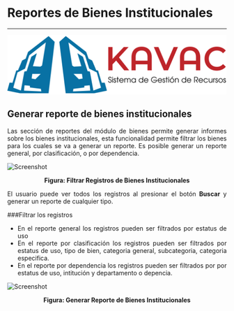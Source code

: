 # Reportes de Bienes Institucionales 
************************************
<div style="text-align: justify;">

![Screenshot](img/logokavac.png#imagen)

## Generar reporte de bienes institucionales 

Las sección de reportes del módulo de bienes permite generar informes sobre los bienes institucionales, esta funcionalidad permite filtrar los bienes para los cuales se va a generar un reporte.   Es posible generar un reporte general, por clasificación, o por dependencia.   


![Screenshot](/img/generar_reporte.jpg)<div style="text-align: center;font-weight: bold">Figura: Filtrar Registros de Bienes Institucionales</div>

El usuario puede ver todos los registros al presionar el botón **Buscar** y generar un reporte de cualquier tipo.

###Filtrar los registros 

- En el reporte general los registros pueden ser filtrados por estatus de uso 
- En el reporte por clasificación los registros pueden ser filtrados por estatus de uso, tipo de bien, categoria general, subcategoria, categoria especifica.
- En el reporte por dependencia los registros pueden ser filtrados por por estatus de uso, intitución y departamento o depencia. 

![Screenshot](/img/filtrar_registros.jpg)<div style="text-align: center;font-weight: bold">Figura: Generar Reporte de Bienes Institucionales</div>

</div>























   